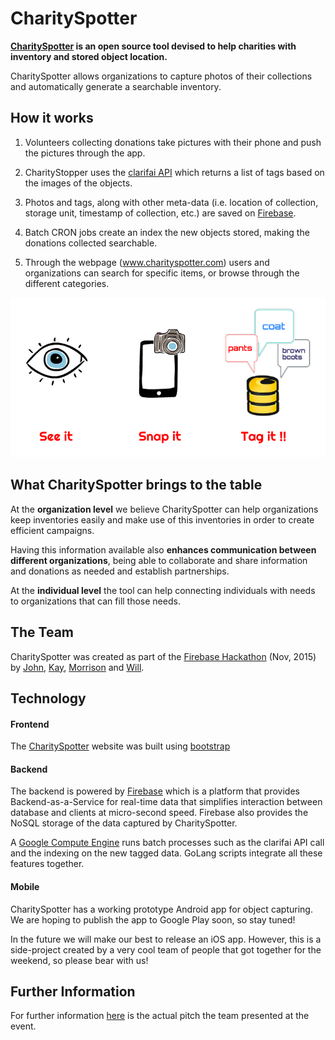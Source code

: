 # CharitySpotter

**[CharitySpotter](www.charityspotter.com) is an open source tool devised to help charities with inventory and stored object location.**

CharitySpotter allows organizations to capture photos of their collections and automatically generate a searchable inventory.


## How it works

1. Volunteers collecting donations take pictures with their phone and push the pictures through the app.

2. CharityStopper uses the [clarifai API](http://www.clarifai.com/) which returns a list of tags based on the images of the objects.

3. Photos and tags, along with other meta-data (i.e. location of collection, storage unit, timestamp of collection, etc.) are saved on [Firebase](www.firebase.com).

4. Batch CRON jobs create an index the new objects stored, making the donations collected searchable.

5. Through the webpage (www.charityspotter.com) users and organizations can search for specific items, or browse through the different categories.

![alt text][see-snap-tag]

## What CharitySpotter brings to the table

At the **organization level** we believe CharitySpotter can help organizations keep inventories easily and make use of this inventories in order to create efficient campaigns.

Having this information available also **enhances communication between different organizations**, being able to collaborate and share information and donations as needed and establish partnerships.

At the **individual level** the tool can help connecting individuals with needs to organizations that can fill those needs.


## The Team

CharitySpotter was created as part of the [Firebase Hackathon](https://firehack.splashthat.com/) (Nov, 2015) by [John](https://github.com/jborak), [Kay](https://github.com/igweckay), [Morrison](https://github.com/codeledger) and [Will](https://github.com/WillahScott).


## Technology

#### Frontend
The [CharitySpotter](www.charitystopper.com) website was built using [bootstrap](http://getbootstrap.com/)

#### Backend
The backend is powered by [Firebase](https://www.firebase.com/) which is a platform that provides Backend-as-a-Service for real-time data that simplifies interaction between database and clients at micro-second speed. Firebase also provides the NoSQL storage of the data captured by CharitySpotter.

A [Google Compute Engine](https://cloud.google.com/compute/) runs batch processes such as the clarifai API call and the indexing on the new tagged data. GoLang scripts integrate all these features together.

#### Mobile
CharitySpotter has a working prototype Android app for object capturing. We are hoping to publish the app to Google Play soon, so stay tuned!

In the future we will make our best to release an iOS app. However, this is a side-project created by a very cool team of people that got together for the weekend, so please bear with us!


## Further Information

For further information [here](http://prezi.com/yq6hak_mjexm/?utm_campaign=share&utm_medium=copy) is the actual pitch the team presented at the event. 



[see-snap-tag]: https://raw.githubusercontent.com/jborak/charityspotter/master/img/see-snap-tag.png "Easy as 1-2-3"

